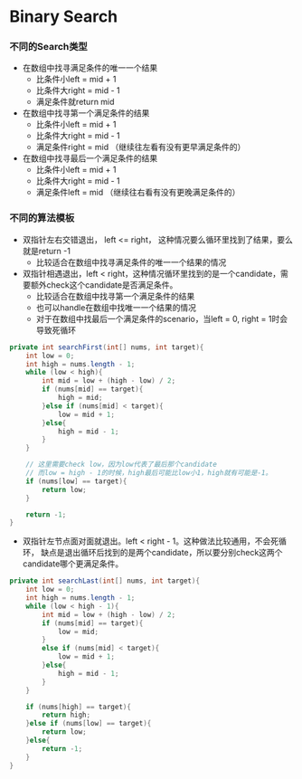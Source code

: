 # Binary Search

### 不同的Search类型

* 在数组中找寻满足条件的唯一一个结果
  * 比条件小left = mid + 1
  * 比条件大right = mid - 1
  * 满足条件就return mid
* 在数组中找寻第一个满足条件的结果
  * 比条件小left = mid + 1
  * 比条件大right = mid - 1
  * 满足条件right = mid （继续往左看有没有更早满足条件的）
* 在数组中找寻最后一个满足条件的结果
  * 比条件小left = mid + 1
  * 比条件大right = mid - 1
  * 满足条件left = mid （继续往右看有没有更晚满足条件的）&#x20;

### 不同的算法模板

* 双指针左右交错退出， left <= right， 这种情况要么循环里找到了结果，要么就是return -1
  * 比较适合在数组中找寻满足条件的唯一一个结果的情况
* 双指针相遇退出，left < right，这种情况循环里找到的是一个candidate，需要额外check这个candidate是否满足条件。
  * 比较适合在数组中找寻第一个满足条件的结果
  * 也可以handle在数组中找唯一一个结果的情况
  * 对于在数组中找最后一个满足条件的scenario，当left = 0, right = 1时会导致死循环

```java
private int searchFirst(int[] nums, int target){
    int low = 0;
    int high = nums.length - 1;
    while (low < high){
        int mid = low + (high - low) / 2;
        if (nums[mid] == target){
            high = mid;
        }else if (nums[mid] < target){
            low = mid + 1;
        }else{
            high = mid - 1;
        }
    }

    // 这里需要check low，因为low代表了最后那个candidate
    // 而low = high - 1的时候，high最后可能比low小1，high就有可能是-1。
    if (nums[low] == target){
        return low;
    }

    return -1;
}

```

* 双指针左节点面对面就退出。left < right - 1。这种做法比较通用，不会死循环， 缺点是退出循环后找到的是两个candidate，所以要分别check这两个candidate哪个更满足条件。

```java
private int searchLast(int[] nums, int target){
    int low = 0;
    int high = nums.length - 1;
    while (low < high - 1){
        int mid = low + (high - low) / 2;
        if (nums[mid] == target){
            low = mid;
        }
        else if (nums[mid] < target){
            low = mid + 1;
        }else{
            high = mid - 1;
        }
    }

    if (nums[high] == target){
        return high;
    }else if (nums[low] == target){
        return low;
    }else{
        return -1;
    }
}
```

